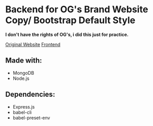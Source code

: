 # Backend for OG's Brand Website Copy/ Bootstrap Default Style

**I don't have the rights of OG's, i did this just for practice.**

[Original Website](https://www.ogsbrand.com/en/)
[Frontend](https://github.com/tomasCMPSN/ogsbrandcopy)

## Made with:

* MongoDB
* Node.js

## Dependencies:

* Express.js
* babel-cli
* babel-preset-env